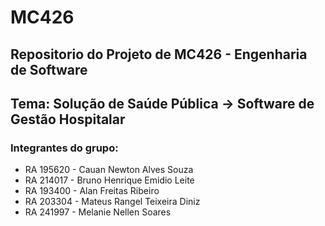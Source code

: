 # MC426

## Repositorio do Projeto de MC426 - Engenharia de Software
## Tema: Solução de Saúde Pública -> Software de Gestão Hospitalar

### Integrantes do grupo:


-   RA 195620 - Cauan Newton Alves Souza
-   RA 214017 - Bruno Henrique Emidio Leite
-   RA 193400 - Alan Freitas Ribeiro
-   RA 203304 - Mateus Rangel Teixeira Diniz
-   RA 241997 - Melanie Nellen Soares
